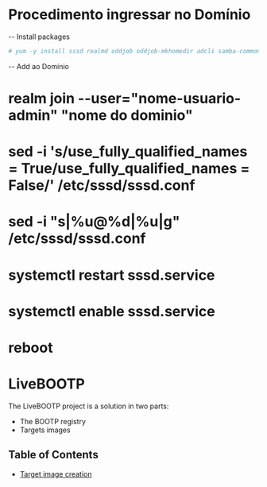 # Procedimento ingressar no Domínio

-- Install packages
```yaml
# yum -y install sssd realmd oddjob oddjob-mkhomedir adcli samba-common samba-common-tools krb5-workstation openldap-clients policycoreutils-python samba-common-tools policycoreutils-devel
```

-- Add ao Dominio

# realm join --user="nome-usuario-admin" "nome do dominio"

# sed -i 's/use_fully_qualified_names = True/use_fully_qualified_names = False/' /etc/sssd/sssd.conf

# sed -i "s|%u@%d|%u|g"  /etc/sssd/sssd.conf

# systemctl restart sssd.service

# systemctl enable sssd.service

# reboot

# LiveBOOTP

The LiveBOOTP project is a solution in two parts:
* The BOOTP registry
* Targets images

## Table of Contents

* [Target image creation](#target-image-creation)

